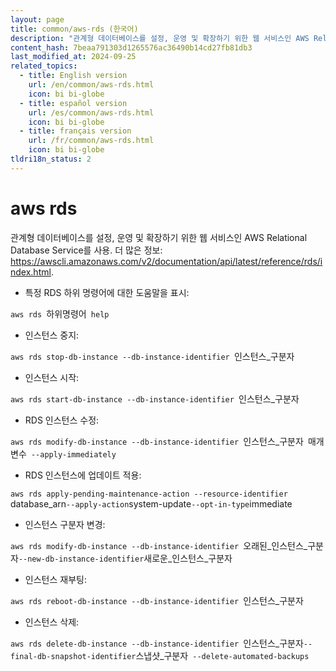 ```yaml
---
layout: page
title: common/aws-rds (한국어)
description: "관계형 데이터베이스를 설정, 운영 및 확장하기 위한 웹 서비스인 AWS Relational Database Service를 사용."
content_hash: 7beaa791303d1265576ac36490b14cd27fb81db3
last_modified_at: 2024-09-25
related_topics:
  - title: English version
    url: /en/common/aws-rds.html
    icon: bi bi-globe
  - title: español version
    url: /es/common/aws-rds.html
    icon: bi bi-globe
  - title: français version
    url: /fr/common/aws-rds.html
    icon: bi bi-globe
tldri18n_status: 2
---
```

# aws rds

관계형 데이터베이스를 설정, 운영 및 확장하기 위한 웹 서비스인 AWS Relational Database Service를 사용.
더 많은 정보: <https://awscli.amazonaws.com/v2/documentation/api/latest/reference/rds/index.html>.

- 특정 RDS 하위 명령어에 대한 도움말을 표시:

`aws rds `<span class="tldr-var badge badge-pill bg-dark-lm bg-white-dm text-white-lm text-dark-dm font-weight-bold">하위명령어</span>` help`

- 인스턴스 중지:

`aws rds stop-db-instance --db-instance-identifier `<span class="tldr-var badge badge-pill bg-dark-lm bg-white-dm text-white-lm text-dark-dm font-weight-bold">인스턴스_구분자</span>

- 인스턴스 시작:

`aws rds start-db-instance --db-instance-identifier `<span class="tldr-var badge badge-pill bg-dark-lm bg-white-dm text-white-lm text-dark-dm font-weight-bold">인스턴스_구분자</span>

- RDS 인스턴스 수정:

`aws rds modify-db-instance --db-instance-identifier `<span class="tldr-var badge badge-pill bg-dark-lm bg-white-dm text-white-lm text-dark-dm font-weight-bold">인스턴스_구분자</span>` `<span class="tldr-var badge badge-pill bg-dark-lm bg-white-dm text-white-lm text-dark-dm font-weight-bold">매개변수</span>` --apply-immediately`

- RDS 인스턴스에 업데이트 적용:

`aws rds apply-pending-maintenance-action --resource-identifier `<span class="tldr-var badge badge-pill bg-dark-lm bg-white-dm text-white-lm text-dark-dm font-weight-bold">database_arn</span>` --apply-action `<span class="tldr-var badge badge-pill bg-dark-lm bg-white-dm text-white-lm text-dark-dm font-weight-bold">system-update</span>` --opt-in-type `<span class="tldr-var badge badge-pill bg-dark-lm bg-white-dm text-white-lm text-dark-dm font-weight-bold">immediate</span>

- 인스턴스 구분자 변경:

`aws rds modify-db-instance --db-instance-identifier `<span class="tldr-var badge badge-pill bg-dark-lm bg-white-dm text-white-lm text-dark-dm font-weight-bold">오래된_인스턴스_구분자</span>` --new-db-instance-identifier `<span class="tldr-var badge badge-pill bg-dark-lm bg-white-dm text-white-lm text-dark-dm font-weight-bold">새로운_인스턴스_구분자</span>

- 인스턴스 재부팅:

`aws rds reboot-db-instance --db-instance-identifier `<span class="tldr-var badge badge-pill bg-dark-lm bg-white-dm text-white-lm text-dark-dm font-weight-bold">인스턴스_구분자</span>

- 인스턴스 삭제:

`aws rds delete-db-instance --db-instance-identifier `<span class="tldr-var badge badge-pill bg-dark-lm bg-white-dm text-white-lm text-dark-dm font-weight-bold">인스턴스_구분자</span>` --final-db-snapshot-identifier `<span class="tldr-var badge badge-pill bg-dark-lm bg-white-dm text-white-lm text-dark-dm font-weight-bold">스냅샷_구분자</span>` --delete-automated-backups`
